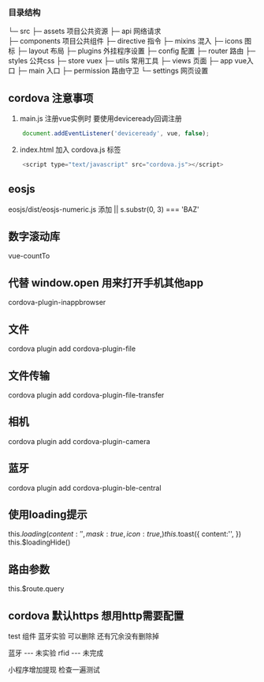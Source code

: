 
### 目录结构

└─  src
    ├─ assets               项目公共资源
    ├─ api                  网络请求     
    ├─ components           项目公共组件
    ├─ directive            指令
    ├─ mixins               混入
    ├─ icons                图标
    ├─ layout               布局
    ├─ plugins              外挂程序设置
    ├─ config               配置
    ├─ router               路由
    ├─ styles               公共css
    ├─ store                vuex
    ├─ utils                常用工具
    ├─ views                页面
    ├─ app                  vue入口
    ├─ main                 入口
    ├─ permission           路由守卫
    └─ settings             网页设置

## cordova 注意事项
1. main.js 注册vue实例时 要使用deviceready回调注册
``` js
    document.addEventListener('deviceready', vue, false);
```
2. index.html 加入 cordova.js 标签
``` js
    <script type="text/javascript" src="cordova.js"></script>
```
## eosjs
eosjs/dist/eosjs-numeric.js
添加 || s.substr(0, 3) === 'BAZ'

## 数字滚动库
vue-countTo

## 代替 window.open 用来打开手机其他app
cordova-plugin-inappbrowser
## 文件
cordova plugin add cordova-plugin-file
## 文件传输
cordova plugin add cordova-plugin-file-transfer
## 相机
cordova plugin add cordova-plugin-camera
## 蓝牙
cordova plugin add cordova-plugin-ble-central

## 使用loading提示
this.$loading({
    content:'',
    mask:true,
    icon:true,
})
this.$toast({
    content:'',
})
this.$loadingHide()
## 路由参数
this.$route.query

## cordova 默认https 想用http需要配置

test 组件 蓝牙实验 可以删除
还有冗余没有删除掉

蓝牙  --- 未实验
rfid  --- 未完成


小程序增加提现
检查一遍测试

